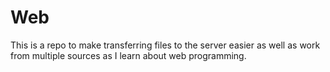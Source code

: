 Web
===
This is a repo to make transferring files to the server easier as well as work from multiple sources as I learn about web programming.
